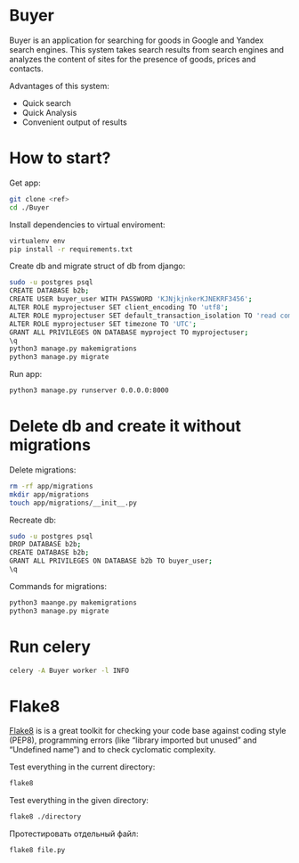# Buyer
Buyer is an application for searching for goods in Google and Yandex search engines. This system takes search results from search engines and analyzes the content of sites for the presence of goods, prices and contacts.

Advantages of this system:
- Quick search
- Quick Analysis
- Convenient output of results

# How to start?
Get app:
```sh
git clone <ref>
cd ./Buyer
```

Install dependencies to virtual enviroment:
```sh
virtualenv env
pip install -r requirements.txt
```

Create db and migrate struct of db from django:
```sh
sudo -u postgres psql
CREATE DATABASE b2b;
CREATE USER buyer_user WITH PASSWORD 'KJNjkjnkerKJNEKRF3456';
ALTER ROLE myprojectuser SET client_encoding TO 'utf8';
ALTER ROLE myprojectuser SET default_transaction_isolation TO 'read committed';
ALTER ROLE myprojectuser SET timezone TO 'UTC';
GRANT ALL PRIVILEGES ON DATABASE myproject TO myprojectuser;
\q
python3 manage.py makemigrations
python3 manage.py migrate
```

Run app:
```sh
python3 manage.py runserver 0.0.0.0:8000
```

# Delete db and create it without migrations
Delete migrations: 
```sh
rm -rf app/migrations
mkdir app/migrations
touch app/migrations/__init__.py
```
Recreate db:
```sh
sudo -u postgres psql
DROP DATABASE b2b;
CREATE DATABASE b2b;
GRANT ALL PRIVILEGES ON DATABASE b2b TO buyer_user;
\q
```
Commands for migrations:
```sh
python3 maange.py makemigrations
python3 manage.py migrate
```
# Run celery
```sh
celery -A Buyer worker -l INFO
```

# Flake8
[Flake8](https://flake8.pycqa.org/en/latest/#) is is a great toolkit for checking your code base against coding style (PEP8), programming errors (like “library imported but unused” and “Undefined name”) and to check cyclomatic complexity.

Test everything in the current directory:
```sh
flake8 
```

Test everything in the given directory:
```sh
flake8 ./directory
```

Протестировать отдельный файл:
```sh
flake8 file.py
```